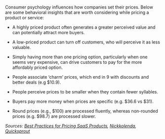 [//]: # (title: Pricing Perception Highlights)

Consumer psychology influences how companies set their prices. Below are some behavioral insights that are worth considering while pricing a product or service:

* A highly priced product often generates a greater perceived value and can potentially attract more buyers.

* A low-priced product can turn off customers, who will perceive it as less valuable.

* Simply having more than one pricing option, particularly when one seems very expensive, can drive customers to pay for the more affordably priced option.

* People associate ‘charm’ prices, which end in 9 with discounts and better deals (e.g $10.9).

* People perceive prices to be smaller when they contain fewer syllables.

* Buyers pay more money when prices are specific (e.g. $36.6 vs $31).

* Round prices (e.g., $100) are processed fluently, whereas non-rounded prices (e.g. $98.7) are processed slower.

*Sources: [Best Practices for Pricing SaaS Products](https://go.productplan.com/saas-pricing-book/?hsCtaTracking=c948d259-0fb9-457e-aece-634799b48e6d%7C83a17229-d59e-4308-b11f-c81d942c9451), [Nickkolenda](https://www.nickkolenda.com/psychological-pricing-strategies/), [Quicksprout](https://www.quicksprout.com/psychological-pricing/)*